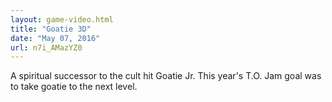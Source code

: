 ```yaml
---
layout: game-video.html
title: "Goatie 3D"
date: "May 07, 2016"
url: n7i_AMazYZ0
---
```

A spiritual successor to the cult hit Goatie Jr. This year's T.O. Jam goal was to take goatie to the next level.